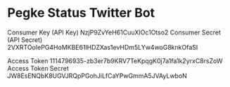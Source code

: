 # Pegke Status Twitter Bot


Consumer Key (API Key)	NzjP9ZvYeH61CuuXIOc1Otso2
Consumer Secret (API Secret)	2VXRTOoIePG4HoMKBE61lHDZXas1evHDm5LYw4woG8knkOfaSI


Access Token	1114796935-zb3er7b9KRV7TeKpqgK0j7a1fa1k2yrxC8rsZoW
Access Token Secret	JW8EsENQbK8UGVJRQpPGohJiLfCaYPwGmmA5JVAyLwboN
